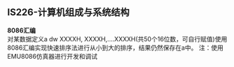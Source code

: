 ## IS226-计算机组成与系统结构
**8086汇编**  
对某数据定义a dw XXXXH, XXXXH,….XXXXH(共50个16位数，可自行赋值)使用8086汇编实现快速排序法进行从小到大的排序，结果仍然保存在a中。
注：使用EMU8086仿真器进行开发和调试